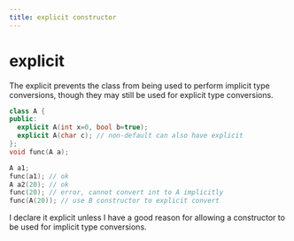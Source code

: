 ```yaml
---
title: explicit constructor
---
```



# explicit
The explicit prevents the class from being used to perform implicit type conversions,
though they may still be used for explicit type conversions.

```c++
class A {
public:
  explicit A(int x=0, bool b=true);
  explicit A(char c); // non-default can also have explicit
};
void func(A a);

A a1;
func(a1); // ok
A a2(20); // ok
func(20); // error, cannot convert int to A implicitly
func(A(20)); // use B constructor to explicit convert
```

I declare it explicit unless I have a good reason
for allowing a constructor to be used for implicit type conversions.
